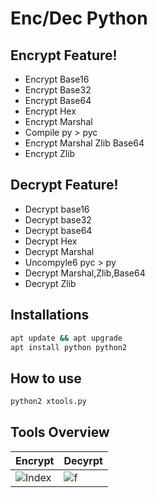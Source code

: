 # Enc/Dec Python

## Encrypt Feature!
- Encrypt Base16
- Encrypt Base32
- Encrypt Base64
- Encrypt Hex
- Encrypt Marshal
- Compile py > pyc
- Encrypt Marshal Zlib Base64
- Encrypt Zlib

## Decrypt Feature!
- Decrypt base16
- Decrypt base32
- Decrypt base64
- Decrypt Hex
- Decrypt Marshal
- Uncompyle6 pyc > py
- Decrypt Marshal,Zlib,Base64
- Decrypt Zlib

## Installations
```bash
apt update && apt upgrade
apt install python python2
```

## How to use
```bash
python2 xtools.py
```


## Tools Overview
|    Encrypt    |    Decyrpt   |
| ------------- | ------------ |
|![Index](https://g.top4top.io/p_2056hbzvh1.png)|![f](https://f.top4top.io/p_2056weaad0.png)
